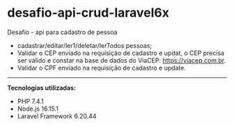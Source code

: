 # desafio-api-crud-laravel6x

Desafio - api para cadastro de pessoa
* cadastrar/editar/ler1/deletar/lerTodos pessoas;
* Validar o CEP enviado na requisição de cadastro e updat, o CEP precisa ser válido e constar na base de dados do ViaCEP: https://viacep.com.br.
* Validar o CPF enviado na requisição de cadastro e update.
------------------------------------------------------------

**Tecnologias utilizadas:**

* PHP 7.4.1
* Node.js 16.15.1
* Laravel Framework 6.20.44